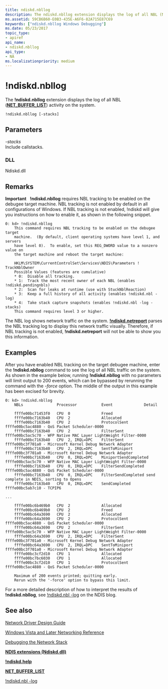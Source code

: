 ```yaml
---
title: ndiskd.nbllog
description: The ndiskd.nbllog extension displays the log of all NBL (NET_BUFFER_LIST) activity on the system.
ms.assetid: 59CB6B60-E0B3-435E-A6F6-82A715E87C69
keywords: ["ndiskd.nbllog Windows Debugging"]
ms.date: 05/23/2017
topic_type:
- apiref
api_name:
- ndiskd.nbllog
api_type:
- NA
ms.localizationpriority: medium
---
```


# !ndiskd.nbllog


The **!ndiskd.nbllog** extension displays the log of all NBL ([**NET\_BUFFER\_LIST**](https://docs.microsoft.com/windows-hardware/drivers/network/net-buffer-list-structure)) activity on the system.

```console
!ndiskd.nbllog [-stacks] 
```

## <span id="Parameters"></span><span id="parameters"></span><span id="PARAMETERS"></span>Parameters


<span id="_______-stacks______"></span><span id="_______-STACKS______"></span> *-stacks*   
Include callstacks.

### <span id="DLL"></span><span id="dll"></span>DLL

Ndiskd.dll

Remarks
-------

**Important**  
**!ndiskd.nbllog** requires NBL tracking to be enabled on the debugee target machine. NBL tracking is not enabled by default in all configurations of Windows. If NBL tracking is not enabled, !ndiskd will give you instructions on how to enable it, as shown in the following snippet.

```console
0: kd> !ndiskd.nbllog
    This command requires NBL tracking to be enabled on the debugee target
    machine.  (By default, client operating systems have level 1, and servers
    have level 0).  To enable, set this REG_DWORD value to a nonzero value on
    the target machine and reboot the target machine:
    
    HKLM\SYSTEM\CurrentControlSet\Services\NDIS\Parameters ! TrackNblOwner
    Possible Values (features are cumulative)
    * 0:  Disable all tracking.
    * 1:  Track the most recent owner of each NBL (enables !ndiskd.pendingnbls)
    * 2:  Scan for leaks at runtime (use with StuckNblReaction)
    * 3:  Keep a full history of all activity (enables !ndiskd.nbl -log)
    * 4:  Take stack capture snapshots (enables !ndiskd.nbl -log -stacks)
    This command requires level 3 or higher.
```

 

The NBL log shows network traffic on the system. [**!ndiskd.netreport**](-ndiskd-netreport.md) parses the NBL tracking log to display this network traffic visually. Therefore, if NBL tracking is not enabled, **!ndiskd.netreport** will not be able to show you this information.

Examples
--------

After you have enabled NBL tracking on the target debugee machine, enter the **!ndiskd.nbllog** command to see the log of all NBL traffic on the system. As shown in the example below, running **!ndiskd.nbllog** with no parameters will limit output to 200 events, which can be bypassed by rerunning the command with the *-force* option. The middle of the output in this example has been excised for brevity.

```console
0: kd> !ndiskd.nbllog
    NBLs               Processor           Event              Detail            
                                                                     
    ffffe00bc71453f0   CPU  0              Freed
    ffffe00bc7163b40   CPU  2              Allocated
    ffffe00bc7163b40   CPU  2              ProtocolSent       ffffe00bc5ac4880 - QoS Packet Scheduler-0000
    ffffe00bc7163b40   CPU  2              FilterSent         ffffe00bc5ac5c70 - WFP Native MAC Layer LightWeight Filter-0000
    ffffe00bc7163b40   CPU  2, IRQL=DPC    FilterSent         ffffe00bc3f701a0 - Microsoft Kernel Debug Network Adapter
    ffffe00bc7163b40   CPU  2, IRQL=DPC    SentToMiniport     ffffe00bc3f701a0 - Microsoft Kernel Debug Network Adapter
    ffffe00bc7163b40   CPU  0, IRQL=DPC    MiniportSendCompleted ffffe00bc5ac5c70 - WFP Native MAC Layer LightWeight Filter-0000
    ffffe00bc7163b40   CPU  0, IRQL=DPC    FilterSendCompleted ffffe00bc5ac4880 - QoS Packet Scheduler-0000
    ffffe00bc7163b40   CPU  0, IRQL=DPC    FilterSendCompleted send complete in NDIS, sorting to Opens
    ffffe00bc7163b40   CPU  0, IRQL=DPC    SendCompleted      ffffe00bc5ab7c10 - TCPIP6

...

    ffffe00bc6b469b0   CPU  2              Allocated
    ffffe00bc6b469b0   CPU  2              Freed
    ffffe00bc64a3690   CPU  2              Allocated
    ffffe00bc64a3690   CPU  2              ProtocolSent       ffffe00bc5ac4880 - QoS Packet Scheduler-0000
    ffffe00bc64a3690   CPU  2              FilterSent         ffffe00bc5ac5c70 - WFP Native MAC Layer LightWeight Filter-0000
    ffffe00bc64a3690   CPU  2, IRQL=DPC    FilterSent         ffffe00bc3f701a0 - Microsoft Kernel Debug Network Adapter
    ffffe00bc64a3690   CPU  2, IRQL=DPC    SentToMiniport     ffffe00bc3f701a0 - Microsoft Kernel Debug Network Adapter
    ffffe00bc3cf2d10   CPU  1              Allocated
    ffffe00bc7bc6030   CPU  1              Allocated
    ffffe00bc3cf2d10   CPU  1              ProtocolSent       ffffe00bc5ac4880 - QoS Packet Scheduler-0000

    Maximum of 200 events printed; quitting early.
    Rerun with the '-force' option to bypass this limit.
```

For a more detailed description of how to interpret the results of **!ndiskd.nbllog**, see [!ndiskd.nbl -log](https://go.microsoft.com/fwlink/p/?linkid=846176) on the NDIS blog.

## <span id="see_also"></span>See also


[Network Driver Design Guide](https://docs.microsoft.com/windows-hardware/drivers/network/index)

[Windows Vista and Later Networking Reference](https://docs.microsoft.com/windows-hardware/drivers/ddi/_netvista/)

[Debugging the Network Stack](https://go.microsoft.com/fwlink/p/?linkid=845311)

[**NDIS extensions (Ndiskd.dll)**](ndis-extensions--ndiskd-dll-.md)

[**!ndiskd.help**](-ndiskd-help.md)

[**NET\_BUFFER\_LIST**](https://docs.microsoft.com/windows-hardware/drivers/network/net-buffer-list-structure)

[!ndiskd.nbl -log](https://go.microsoft.com/fwlink/p/?linkid=846176)

 

 






